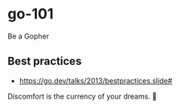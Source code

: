 # go-101

Be a Gopher

## Best practices

- https://go.dev/talks/2013/bestpractices.slide#

<!-- INSPIRATIONAL_QUOTE_START -->
Discomfort is the currency of your dreams.
🐶
<!-- INSPIRATIONAL_QUOTE_END -->
